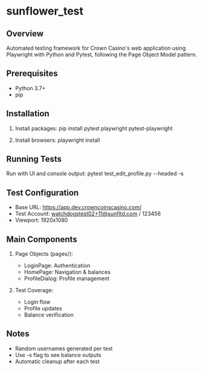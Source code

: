 # sunflower_test

## Overview
Automated testing framework for Crown Casino's web application using Playwright with Python and Pytest, following the Page Object Model pattern.

## Prerequisites
- Python 3.7+
- pip

## Installation
1. Install packages:
pip install pytest playwright pytest-playwright

2. Install browsers:
playwright install

## Running Tests
Run with UI and console output:
pytest test_edit_profile.py --headed -s

## Test Configuration
- Base URL: https://app.dev.crowncoinscasino.com/
- Test Account: watchdogstest02+11@sunfltd.com / 123456
- Viewport: 1920x1080

## Main Components
1. Page Objects (pages/):
   - LoginPage: Authentication
   - HomePage: Navigation & balances
   - ProfileDialog: Profile management

2. Test Coverage:
   - Login flow
   - Profile updates
   - Balance verification

## Notes
- Random usernames generated per test
- Use -s flag to see balance outputs
- Automatic cleanup after each test
